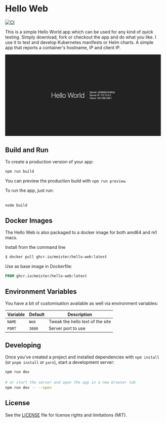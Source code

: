 # Hello Web

[![CI](https://github.com/meister/hello-web/actions/workflows/ci.yml/badge.svg)](https://github.com/meister/hello-web/actions/workflows/ci.yml)

This is a simple Hello World app which can be used for any kind of quick testing. Simply download, fork or checkout the app and do what you like. I use it to test and develop Kubernetes manifests or Helm charts. A simple app that reports a container's hostname, IP and client IP.

![Hello Web](hello-web.png)

## Build and Run

To create a production version of your app:

```bash
npm run build
```

You can preview the production build with `npm run preview`.

To run the app, just run:

```bash

node build
```

## Docker Images

The Hello Web is also packaged to a docker image for both amd64 and m1 macs.

Install from the command line

```bash
$ docker pull ghcr.io/meister/hello-web:latest
```

Use as base image in Dockerfile:

```Dockerfile
FROM ghcr.io/meister/hello-web:latest
```

## Environment Variables

You have a bit of customisation available as well via environment variables:

| Variable | Default | Description                      |
| -------- | ------- | -------------------------------- |
| `NAME`   | `Web`   | Tweak the hello text of the site |
| `PORT`   | `3000`  | Server port to use               |

## Developing

Once you've created a project and installed dependencies with `npm install` (or `pnpm install` or `yarn`), start a development server:

```bash
npm run dev

# or start the server and open the app in a new browser tab
npm run dev -- --open
```

## License

See the [LICENSE](./LICENSE.md) file for license rights and limitations (MIT).
